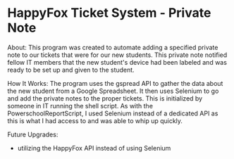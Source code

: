 # HappyFox Ticket System - Private Note
About: This program was created to automate adding a specified private note to our tickets that were for our new students.
This private note notified fellow IT members that the new student's device had been labeled and was ready to be set up and given to the student.

How It Works: The program uses the gspread API to gather the data about the new student from a Google Spreadsheet.
It then uses Selenium to go and add the private notes to the proper tickets. This is initialized by someone in IT running the shell script.
As with the PowerschoolReportScript, I used Selenium instead of a dedicated API as this is what I had access to and was able to whip up quickly.

Future Upgrades:

- utilizing the HappyFox API instead of using Selenium

